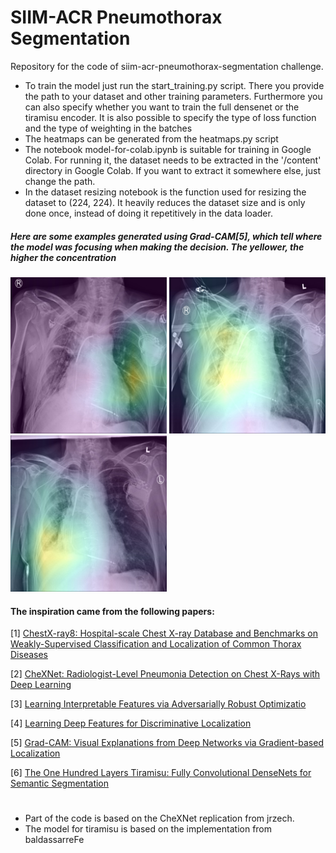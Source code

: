 # SIIM-ACR Pneumothorax Segmentation

Repository for the code of siim-acr-pneumothorax-segmentation challenge.

-   To train the model just run the start_training.py script. There you provide the path to your dataset and other training parameters. 
Furthermore you can also specify whether you want to train the full densenet or the tiramisu encoder. It is also possible to specify the type of loss function and the type of weighting in the batches
-   The heatmaps can be generated from the heatmaps.py script
-   The notebook model-for-colab.ipynb is suitable for training in Google Colab. For running it, the dataset needs to be extracted in the '/content' directory in Google Colab. If you want to extract it somewhere else, just change the path.
-   In the dataset resizing notebook is the function used for resizing the dataset to (224, 224).
    It heavily reduces the dataset size and is only done once, instead of doing it repetitively in the data loader.


##### Here are some examples generated using Grad-CAM[5], which tell where the model was focusing when making the decision. The yellower, the higher the concentration

<div>
    <img src = "https://github.com/Panariti/Pneumothorax-Segmentation-Classification-and-Localization/blob/master/heatmaps/heatmap-00000013_002.jpg" width="250">
<img src = "https://github.com/Panariti/Pneumothorax-Segmentation-Classification-and-Localization/blob/master/heatmaps/heatmap-00000013_010.jpg" width="250">
    <img src = "https://github.com/Panariti/Pneumothorax-Segmentation-Classification-and-Localization/blob/master/heatmaps/heatmap-00000013_018.jpg" width="250">
</div>
    





#### The inspiration came from the following papers:
[1] [ChestX-ray8: Hospital-scale Chest X-ray Database and Benchmarks on
Weakly-Supervised Classification and Localization of Common Thorax Diseases](http://openaccess.thecvf.com/content_cvpr_2017/papers/Wang_ChestX-ray8_Hospital-Scale_Chest_CVPR_2017_paper.pdf)

[2] [CheXNet: Radiologist-Level Pneumonia Detection on Chest X-Rays
with Deep Learning](https://arxiv.org/pdf/1711.05225.pdf)

[3] [Learning Interpretable Features via
Adversarially Robust Optimizatio](https://arxiv.org/pdf/1905.03767.pdf)

[4] [Learning Deep Features for Discriminative Localization](http://cnnlocalization.csail.mit.edu/Zhou_Learning_Deep_Features_CVPR_2016_paper.pdf)

[5] [Grad-CAM: Visual Explanations from Deep Networks
via Gradient-based Localization](https://arxiv.org/pdf/1610.02391.pdf)

[6] [The One Hundred Layers Tiramisu:
Fully Convolutional DenseNets for Semantic Segmentation](https://arxiv.org/pdf/1611.09326.pdf)



#
-   Part of the code is based on the CheXNet replication from jrzech.
-   The model for tiramisu is based on the implementation from baldassarreFe
